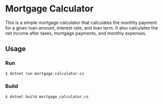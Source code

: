 # Mortgage Calculator

This is a simple mortgage calculator that calculates the monthly payment for a given loan amount, interest rate, and loan term. It also calculates the net income after taxes, mortgage payments, and monthly expenses.

## Usage
### Run

```bash
$ dotnet run mortgage_calculator.cs
```

### Build

```bash
$ dotnet build mortgage_calculator.cs
```